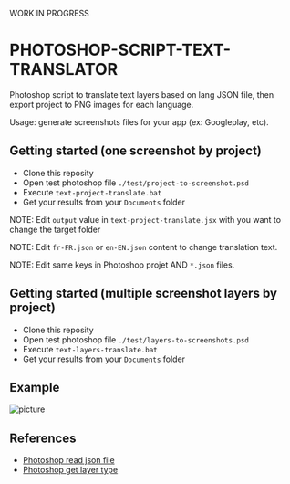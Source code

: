 WORK IN PROGRESS

PHOTOSHOP-SCRIPT-TEXT-TRANSLATOR
================================


Photoshop script to translate text layers based on lang JSON file, then export project to PNG images for each language.

Usage: generate screenshots files for your app (ex: Googleplay, etc).

## Getting started (one screenshot by project)

* Clone this reposity
* Open test photoshop file `./test/project-to-screenshot.psd`
* Execute `text-project-translate.bat`
* Get your results from your `Documents` folder

NOTE: Edit `output` value in `text-project-translate.jsx` with you want to change the target folder

NOTE: Edit `fr-FR.json` or `en-EN.json` content to change translation text.

NOTE: Edit same keys in Photoshop projet AND `*.json` files.

## Getting started (multiple screenshot layers by project)

* Clone this reposity
* Open test photoshop file `./test/layers-to-screenshots.psd`
* Execute `text-layers-translate.bat`
* Get your results from your `Documents` folder

## Example

![picture](docs/ScreenShot000.png)

## References

- [Photoshop read json file](https://github.com/fabianmoronzirfas/extendscript/wiki/Read-In-JSON-From-File-And-DONT-Eval)
- [Photoshop get layer type](http://creativetuts.com/photoshop-script-determine-layer-kind/)